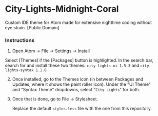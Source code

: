 # City-Lights-Midnight-Coral
Custom IDE theme for Atom made for extensive nighttime coding without eye strain. [Public Domain]

### Instructions

1. Open Atom -> File -> Settings -> Install

  Select [Themes] if the [Packages] button is highlighted.
  In the search bar, search for and install these two themes: 
    `city-lights-ui 1.5.3` and
    `city-lights-syntax 1.1.8`
    
2. Once installed, go to the Themes icon (in between Packages and Updates, where it shows the paint roller icon).
   Under the "UI Theme" and "Syntax Theme" dropdowns, select "`City Lights`" for both.
   
3. Once that is done, go to File -> Stylesheet.


   Replace the default `styles.less` file with the one from this repository.
